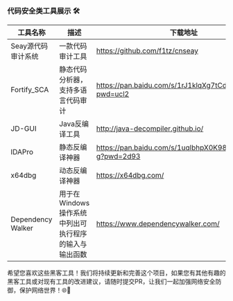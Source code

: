 ### 代码安全类工具展示 🛠️



| 工具名称              | 描述                             | 下载地址                                                                                                     |
|-------------------|--------------------------------|----------------------------------------------------------------------------------------------------------|
| Seay源代码审计系统       | 一款代码审计工具                       |https://github.com/f1tz/cnseay|
| Fortify_SCA       | 静态代码分析器，支持多语言代码审计              |https://pan.baidu.com/s/1rJ1klqXg7tCdW6FXrZFeig?pwd=ucl2|
| JD-GUI            | Java反编译工具                      |http://java-decompiler.github.io/|
| IDAPro            | 静态反编译神器                        |https://pan.baidu.com/s/1uqlbhpX0K98sCFwy8aZv-g?pwd=2d93|
| x64dbg            | 动态反编译神器                        |https://x64dbg.com/|
| Dependency Walker | 用于在Windows操作系统中列出可执行程序的输入与输出函数 |https://www.dependencywalker.com/|

希望您喜欢这些黑客工具！我们将持续更新和完善这个项目，如果您有其他有趣的黑客工具或对现有工具的改进建议，请随时提交PR，让我们一起加强网络安全防御，保护网络世界！🌐💪
